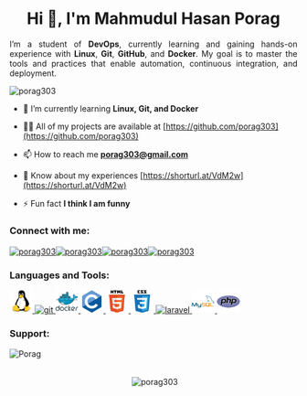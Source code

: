 <h1 align="center">Hi 👋, I'm Mahmudul Hasan Porag</h1>
<p style="text-align: justify;">I&rsquo;m a student of <strong>DevOps</strong>, currently learning and gaining hands-on experience with <strong>Linux</strong>, <strong>Git</strong>, <strong>GitHub</strong>, and <strong>Docker</strong>. My goal is to master the tools and practices that enable automation, continuous integration, and deployment.</p>

<p align="left"> <img src="https://komarev.com/ghpvc/?username=porag303&label=Profile%20views&color=0e75b6&style=flat" alt="porag303" /> </p>

- 🌱 I’m currently learning **Linux, Git, and Docker**

- 👨‍💻 All of my projects are available at [https://github.com/porag303](https://github.com/porag303)

- 📫 How to reach me **porag303@gmail.com**

- 📄 Know about my experiences [https://shorturl.at/VdM2w](https://shorturl.at/VdM2w)

- ⚡ Fun fact **I think I am funny**

<h3 align="left">Connect with me:</h3>
<p align="left">
<a href="https://fb.com/porag303" target="blank"><img align="center" src="https://raw.githubusercontent.com/rahuldkjain/github-profile-readme-generator/master/src/images/icons/Social/facebook.svg" alt="porag303" height="30" width="40" /></a><a href="https://instagram.com/porag303" target="blank"><img align="center" src="https://raw.githubusercontent.com/rahuldkjain/github-profile-readme-generator/master/src/images/icons/Social/instagram.svg" alt="porag303" height="30" width="40" /></a><a href="https://x.com/porag303" target="blank"><img align="center" src="https://upload.wikimedia.org/wikipedia/commons/c/cc/X_icon.svg" alt="porag303" height="30" width="40" /></a><a href="https://www.youtube.com/@porag303" target="blank"><img align="center" src="https://www.svgrepo.com/show/448261/youtube.svg" alt="porag303" height="30" width="40" /></a></p>

<h3 align="left">Languages and Tools:</h3>
<a href="https://www.linux.org/" target="_blank" rel="noreferrer"> <img src="https://raw.githubusercontent.com/devicons/devicon/master/icons/linux/linux-original.svg" alt="linux" width="40" height="40"/> </a> <a href="https://git-scm.com/" target="_blank" rel="noreferrer"> <img src="https://www.vectorlogo.zone/logos/git-scm/git-scm-icon.svg" alt="git" width="40" height="40"/> </a> <a href="https://www.docker.com/" target="_blank" rel="noreferrer"> <img src="https://raw.githubusercontent.com/devicons/devicon/master/icons/docker/docker-original-wordmark.svg" alt="docker" width="40" height="40"/> </a> <a href="https://www.cprogramming.com/" target="_blank" rel="noreferrer"> <img src="https://raw.githubusercontent.com/devicons/devicon/master/icons/c/c-original.svg" alt="c" width="40" height="40"/> </a> <a href="https://www.w3.org/html/" target="_blank" rel="noreferrer"> <img src="https://raw.githubusercontent.com/devicons/devicon/master/icons/html5/html5-original-wordmark.svg" alt="html5" width="40" height="40"/> </a> <a href="https://www.w3schools.com/css/" target="_blank" rel="noreferrer"> <img src="https://raw.githubusercontent.com/devicons/devicon/master/icons/css3/css3-original-wordmark.svg" alt="css3" width="40" height="40"/> </a>  <a href="https://laravel.com/" target="_blank" rel="noreferrer"> <img src="https://www.logo.wine/a/logo/Laravel/Laravel-Logo.wine.svg" alt="laravel" width="40" height="40"/> </a> <a href="https://www.mysql.com/" target="_blank" rel="noreferrer"> <img src="https://raw.githubusercontent.com/devicons/devicon/master/icons/mysql/mysql-original-wordmark.svg" alt="mysql" width="40" height="40"/> </a> 
<a href="https://www.php.net" target="_blank" rel="noreferrer"> <img src="https://raw.githubusercontent.com/devicons/devicon/master/icons/php/php-original.svg" alt="php" width="40" height="40"/> </a>

<h3 align="left">Support:</h3>
<p><a href="https://www.facebook.com/Porag"> <img align="left" src="https://cdn.buymeacoffee.com/buttons/v2/default-yellow.png" height="50" width="210" alt="Porag" /></a></p><br><br>

<p>&nbsp;<img align="center" src="https://github-readme-stats.vercel.app/api?username=porag303&show_icons=true&locale=en" alt="porag303" /></p>
